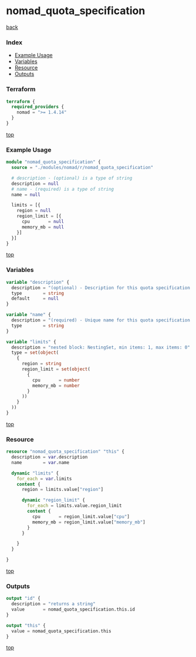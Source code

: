 # nomad_quota_specification

[back](../nomad.md)

### Index

- [Example Usage](#example-usage)
- [Variables](#variables)
- [Resource](#resource)
- [Outputs](#outputs)

### Terraform

```terraform
terraform {
  required_providers {
    nomad = ">= 1.4.14"
  }
}
```

[top](#index)

### Example Usage

```terraform
module "nomad_quota_specification" {
  source = "./modules/nomad/r/nomad_quota_specification"

  # description - (optional) is a type of string
  description = null
  # name - (required) is a type of string
  name = null

  limits = [{
    region = null
    region_limit = [{
      cpu       = null
      memory_mb = null
    }]
  }]
}
```

[top](#index)

### Variables

```terraform
variable "description" {
  description = "(optional) - Description for this quota specification."
  type        = string
  default     = null
}

variable "name" {
  description = "(required) - Unique name for this quota specification."
  type        = string
}

variable "limits" {
  description = "nested block: NestingSet, min items: 1, max items: 0"
  type = set(object(
    {
      region = string
      region_limit = set(object(
        {
          cpu       = number
          memory_mb = number
        }
      ))
    }
  ))
}
```

[top](#index)

### Resource

```terraform
resource "nomad_quota_specification" "this" {
  description = var.description
  name        = var.name

  dynamic "limits" {
    for_each = var.limits
    content {
      region = limits.value["region"]

      dynamic "region_limit" {
        for_each = limits.value.region_limit
        content {
          cpu       = region_limit.value["cpu"]
          memory_mb = region_limit.value["memory_mb"]
        }
      }

    }
  }

}
```

[top](#index)

### Outputs

```terraform
output "id" {
  description = "returns a string"
  value       = nomad_quota_specification.this.id
}

output "this" {
  value = nomad_quota_specification.this
}
```

[top](#index)